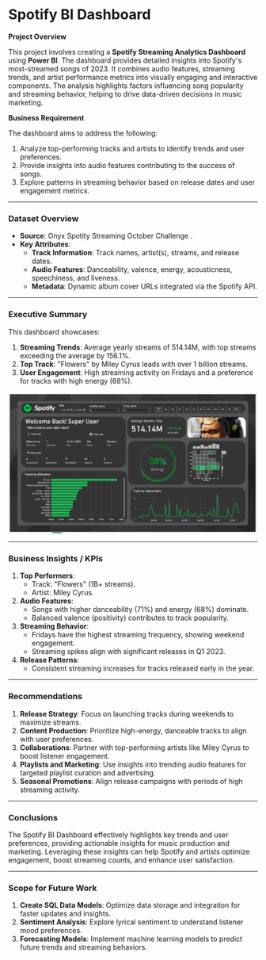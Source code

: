 # Spotify BI Dashboard

**Project Overview**

This project involves creating a **Spotify Streaming Analytics Dashboard** using **Power BI**. The dashboard provides detailed insights into Spotify's most-streamed songs of 2023. It combines audio features, streaming trends, and artist performance metrics into visually engaging and interactive components. The analysis highlights factors influencing song popularity and streaming behavior, helping to drive data-driven decisions in music marketing.

**Business Requirement**

The dashboard aims to address the following:
1. Analyze top-performing tracks and artists to identify trends and user preferences.
2. Provide insights into audio features contributing to the success of songs.
3. Explore patterns in streaming behavior based on release dates and user engagement metrics.

---

### Dataset Overview

- **Source**: Onyx Spotity Streaming October Challenge .
- **Key Attributes**:
  - **Track Information**: Track names, artist(s), streams, and release dates.
  - **Audio Features**: Danceability, valence, energy, acousticness, speechiness, and liveness.
  - **Metadata**: Dynamic album cover URLs integrated via the Spotify API.

---

### Executive Summary

This dashboard showcases:
1. **Streaming Trends**: Average yearly streams of 514.14M, with top streams exceeding the average by 156.1%.
2. **Top Track**: "Flowers" by Miley Cyrus leads with over 1 billion streams.
3. **User Engagement**: High streaming activity on Fridays and a preference for tracks with high energy (68%).

![Dashboard Image](https://github.com/Sree191031/BI-Dashboard-Spotify-2023-/blob/main/Image_Spotify_Project.png)

---

### Business Insights / KPIs
1. **Top Performers**:
   - Track: "Flowers" (1B+ streams).
   - Artist: Miley Cyrus.
2. **Audio Features**:
   - Songs with higher danceability (71%) and energy (68%) dominate.
   - Balanced valence (positivity) contributes to track popularity.
3. **Streaming Behavior**:
   - Fridays have the highest streaming frequency, showing weekend engagement.
   - Streaming spikes align with significant releases in Q1 2023.
4. **Release Patterns**:
   - Consistent streaming increases for tracks released early in the year.

---

### Recommendations
1. **Release Strategy**: Focus on launching tracks during weekends to maximize streams.
2. **Content Production**: Prioritize high-energy, danceable tracks to align with user preferences.
3. **Collaborations**: Partner with top-performing artists like Miley Cyrus to boost listener engagement.
4. **Playlists and Marketing**: Use insights into trending audio features for targeted playlist curation and advertising.
5. **Seasonal Promotions**: Align release campaigns with periods of high streaming activity.

---

### Conclusions
The Spotify BI Dashboard effectively highlights key trends and user preferences, providing actionable insights for music production and marketing. Leveraging these insights can help Spotify and artists optimize engagement, boost streaming counts, and enhance user satisfaction.

---

### Scope for Future Work
1. **Create SQL Data Models**: Optimize data storage and integration for faster updates and insights.
2. **Sentiment Analysis**: Explore lyrical sentiment to understand listener mood preferences.
3. **Forecasting Models**: Implement machine learning models to predict future trends and streaming behaviors.
